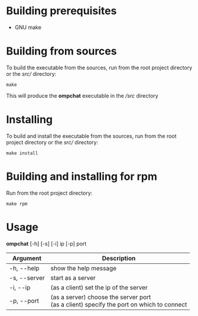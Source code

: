 # Building prerequisites
* GNU make

# Building from sources
To build the executable from the sources, run from the root project directory or the *src/* directory:
```
make
```
This will produce the **ompchat** executable in the */src* directory

# Installing
To build and install the executable from the sources, run from the root project directory or the *src/* directory:
```
make install
```

# Building and installing for rpm
Run from the root project directory:
```
make rpm
```

# Usage
**ompchat** [-h] [-s] [-i] ip [-p] port

Argument|Description|
--------|--------|
-h, --help  | show the help message |
-s, --server| start as a server |
-i, --ip    | (as a client) set the ip of the server |
-p, --port  | (as a server) choose the server port<br>(as a client) specify the port on which to connect |